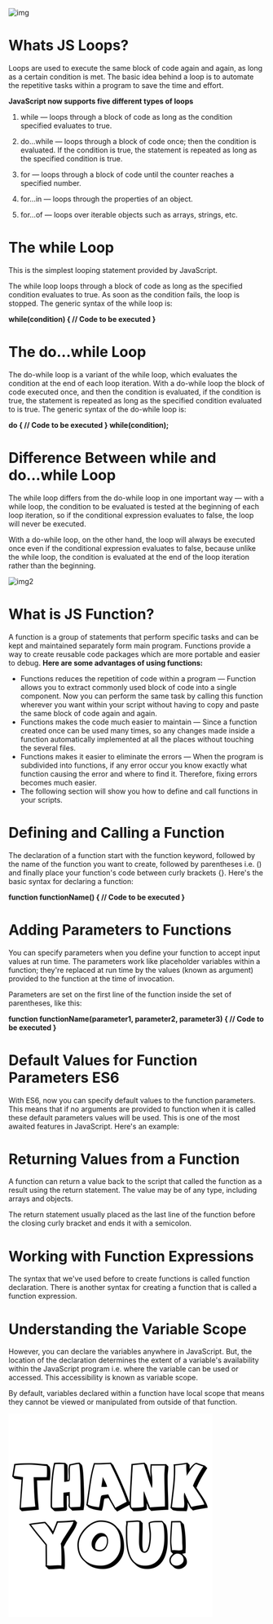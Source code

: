 ![img](https://miro.medium.com/max/1024/1*JA57AArvHLn3tulDxJKzEg.jpeg)


# **Whats JS Loops?**

Loops are used to execute the same block of code again and again, as long as a certain condition is met. The basic idea behind a loop is to automate the repetitive tasks within a program to save the time and effort. 

**JavaScript now supports five different types of loops**

1. while — loops through a block of code as long as the condition specified evaluates to true.

2. do…while — loops through a block of code once; then the condition is evaluated. If the condition is true, the statement is repeated as long as the specified condition is true.

3. for — loops through a block of code until the counter reaches a specified number.

4. for…in — loops through the properties of an object.

5. for…of — loops over iterable objects such as arrays, strings, etc.

# **The while Loop**

This is the simplest looping statement provided by JavaScript.

The while loop loops through a block of code as long as the specified condition evaluates to true. As soon as the condition fails, the loop is stopped. The generic syntax of the while loop is:

**while(condition) {
    // Code to be executed
}**


# **The do...while Loop**
The do-while loop is a variant of the while loop, which evaluates the condition at the end of each loop iteration. With a do-while loop the block of code executed once, and then the condition is evaluated, if the condition is true, the statement is repeated as long as the specified condition evaluated to is true. The generic syntax of the do-while loop is:

**do {
    // Code to be executed
}
while(condition);**

# **Difference Between while and do...while Loop**

The while loop differs from the do-while loop in one important way — with a while loop, the condition to be evaluated is tested at the beginning of each loop iteration, so if the conditional expression evaluates to false, the loop will never be executed.

With a do-while loop, on the other hand, the loop will always be executed once even if the conditional expression evaluates to false, because unlike the while loop, the condition is evaluated at the end of the loop iteration rather than the beginning.

![img2](https://encrypted-tbn0.gstatic.com/images?q=tbn:ANd9GcTkmvSasCItDhkZscGgGzI7IaNMRAO9BzKL5w&usqp=CAU)

# **What is JS Function?**

A function is a group of statements that perform specific tasks and can be kept and maintained separately form main program. Functions provide a way to create reusable code packages which are more portable and easier to debug. **Here are some advantages of using functions:**

* Functions reduces the repetition of code within a program — Function allows you to extract commonly used block of code into a single component. Now you can perform the same task by calling this function wherever you want within your script without having to copy and paste the same block of code again and again.
* Functions makes the code much easier to maintain — Since a function created once can be used many times, so any changes made inside a function automatically implemented at all the places without touching the several files.
* Functions makes it easier to eliminate the errors — When the program is subdivided into functions, if any error occur you know exactly what function causing the error and where to find it. Therefore, fixing errors becomes much easier.
* The following section will show you how to define and call functions in your scripts.
# **Defining and Calling a Function**
The declaration of a function start with the function keyword, followed by the name of the function you want to create, followed by parentheses i.e. () and finally place your function's code between curly brackets {}. Here's the basic syntax for declaring a function:

**function functionName() {
    // Code to be executed
}**

# **Adding Parameters to Functions**

You can specify parameters when you define your function to accept input values at run time. The parameters work like placeholder variables within a function; they're replaced at run time by the values (known as argument) provided to the function at the time of invocation.

Parameters are set on the first line of the function inside the set of parentheses, like this:

**function functionName(parameter1, parameter2, parameter3) {
    // Code to be executed
}**

# **Default Values for Function Parameters ES6**

With ES6, now you can specify default values to the function parameters. This means that if no arguments are provided to function when it is called these default parameters values will be used. This is one of the most awaited features in JavaScript. Here's an example:
# **Returning Values from a Function**
A function can return a value back to the script that called the function as a result using the return statement. The value may be of any type, including arrays and objects.

The return statement usually placed as the last line of the function before the closing curly bracket and ends it with a semicolon.

# **Working with Function Expressions**
The syntax that we've used before to create functions is called function declaration. There is another syntax for creating a function that is called a function expression.
# **Understanding the Variable Scope**
However, you can declare the variables anywhere in JavaScript. But, the location of the declaration determines the extent of a variable's availability within the JavaScript program i.e. where the variable can be used or accessed. This accessibility is known as variable scope.

By default, variables declared within a function have local scope that means they cannot be viewed or manipulated from outside of that function.


![img3](580b585b2edbce24c47b24c3.png)





